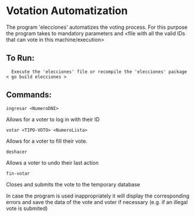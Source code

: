 # Votation Automatization

The program 'elecciones' automatizes the voting process.
For this purpose the program takes to mandatory parameters <file with all the political Parties> and 
<file with all the valid IDs that can vote in this machine/execution>

## To Run:
~~~
  Execute the 'elecciones' file or recompile the 'elecciones' package < go build elecciones >
~~~

## Commands:
~~~
ingresar <NumeroDNI>
~~~
  Allows for a voter to log in with their ID

~~~
votar <TIPO-VOTO> <NumeroLista>
~~~
Allows for a voter to fill their vote.

~~~
deshacer
~~~
Allows a voter to undo their last action

~~~
fin-votar
~~~
Closes and submits the vote to the temporary database

In case the program is used inappropriately it will display the corresponding errors and save the data of the vote and voter if necessary (e.g. if an illegal vote is submited)
